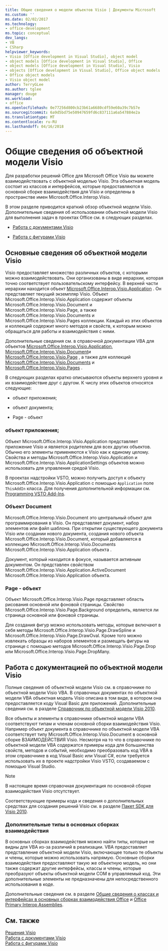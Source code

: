 ```yaml
---
title: Общие сведения о модели объектов Visio | Документы Microsoft
ms.custom: ''
ms.date: 02/02/2017
ms.technology:
- office-development
ms.topic: conceptual
dev_langs:
- VB
- CSharp
helpviewer_keywords:
- Visio [Office development in Visual Studio], object model
- object models [Office development in Visual Studio], Office
- object models [Office development in Visual Studio], Visio
- objects [Office development in Visual Studio], Office object models
- Office object models
- Visio object model
author: TerryGLee
ms.author: tglee
manager: douge
ms.workload:
- office
ms.openlocfilehash: 0e77256d800cb23b61a6680cdf59e60a39c7b57e
ms.sourcegitcommit: 6a9d5bd75e50947659fd6c837111a6a547884e2a
ms.translationtype: MT
ms.contentlocale: ru-RU
ms.lasthandoff: 04/16/2018
---
```

# <a name="visio-object-model-overview"></a>Общие сведения об объектной модели Visio
  Для разработки решений Office для Microsoft Office Visio вы можете взаимодействовать с объектной моделью Visio. Эта объектная модель состоит из классов и интерфейсов, которые предоставляются в основной сборке взаимодействия для Visio и определены в пространстве имен Microsoft.Office.Interop.Visio.  
  
 В этом разделе приводится краткий обзор объектной модели Visio. Дополнительные сведения об использовании объектной модели Visio для выполнения задач в проектах Office см. в следующих разделах.  
  
-   [Работа с документами Visio](../vsto/working-with-visio-documents.md)  
  
-   [Работа с фигурами Visio](../vsto/working-with-visio-shapes.md)  
  
## <a name="understanding-the-visio-object-model"></a>Основные сведения об объектной модели Visio  
 Visio предоставляет множество различных объектов, с которыми можно взаимодействовать. Они организованы в виде иерархии, которая точно соответствует пользовательскому интерфейсу. В верхней части иерархии находится объект [Microsoft.Office.Interop.Visio.Application](https://msdn.microsoft.com/library/office/ff766485.aspx) . Он представляет текущий экземпляр Visio. Объект Microsoft.Office.Interop.Visio.Application содержит объекты Microsoft.Office.Interop.Visio.Document и Microsoft.Office.Interop.Visio.Page, а также Microsoft.Office.Interop.Visio.Documents и Microsoft.Office.Interop.Visio.Pages коллекции. Каждый из этих объектов и коллекций содержит много методов и свойств, к которым можно обращаться для работы и взаимодействия с ними.  
  
 Дополнительные сведения см. в справочной документации VBA для объектов [Microsoft.Office.Interop.Visio.Application](https://msdn.microsoft.com/library/office/ff766485.aspx), [Microsoft.Office.Interop.Visio.Document](https://msdn.microsoft.com/library/office/ff765575.aspx)и [Microsoft.Office.Interop.Visio.Page](https://msdn.microsoft.com/library/office/ff767035.aspx) , а также для коллекций [Microsoft.Office.Interop.Visio.Documents](https://msdn.microsoft.com/library/office/ff768812.aspx) и [Microsoft.Office.Interop.Visio.Pages](https://msdn.microsoft.com/library/office/ff766165.aspx) .  
  
 В следующих разделах кратко описываются объекты верхнего уровня и их взаимодействие друг с другом. К числу этих объектов относятся следующие:  
  
-   объект приложения;  
  
-   объект документа;  
  
-   Page - объект  
  
### <a name="application-object"></a>объект приложения;  
 Объект Microsoft.Office.Interop.Visio.Application представляет приложение Visio и является родителем для всех других объектов. Обычно его элементы применяются к Visio как к единому целому. Свойства и методы Microsoft.Office.Interop.Visio.Application и Microsoft.Office.Interop.Visio.ApplicationSettings объектов можно использовать для управления средой Visio.  
  
 В проектах надстройки VSTO, можно получить доступ к объекту Microsoft.Office.Interop.Visio.Application с помощью `Application` поле `ThisAddIn` класса. Для получения дополнительной информации см. [Programming VSTO Add-Ins](../vsto/programming-vsto-add-ins.md).  
  
### <a name="document-object"></a>Объект Document  
 Microsoft.Office.Interop.Visio.Document это центральный объект для программирования в Visio. Он представляет документ, набор элементов или файл шаблона. При открытии существующего документа Visio или создании нового документа, создания нового объекта Microsoft.Office.Interop.Visio.Document, который добавляется в коллекцию Microsoft.Office.Interop.Visio.Documents Microsoft.Office.Interop.Visio.Application объекта .  
  
 Документ, который находится в фокусе, называется активным документом. Он представлен свойством Microsoft.Office.Interop.Visio.Application.ActiveDocument Microsoft.Office.Interop.Visio.Application объекта.  
  
### <a name="page-object"></a>Page - объект  
 Объект Microsoft.Office.Interop.Visio.Page представляет область рисования основной или фоновой страницы. Свойство Microsoft.Office.Interop.Visio.Page.Background определить, является ли страница основной или фоновой страницы.  
  
 Для создания фигур можно использовать методы, которые включают в себя методы Microsoft.Office.Interop.Visio.Page.DrawSpline и Microsoft.Office.Interop.Visio.Page.DrawOval. Кроме того можно извлекать образцы из наборов элементов и размещать фигуры на странице с помощью методов Microsoft.Office.Interop.Visio.Page.Drop или Microsoft.Office.Interop.Visio.Page.DropMany.  
  
## <a name="using-the-visio-object-model-documentation"></a>Работа с документацией по объектной модели Visio  
 Полные сведения об объектной модели Visio см. в справочнике по объектной модели Visio VBA. В справочных документах по объектной модели VBA объектная модель Visio описана в том виде, в котором она предоставляется коду Visual Basic для приложений. Дополнительные сведения см. в разделе [Справочник по объектной модели Visio 2010](http://go.microsoft.com/fwlink/?LinkId=199775).  
  
 Все объекты и элементы в справочнике объектной модели VBA соответствуют типам и членам основной сборки взаимодействия Visio. Например объект документа в справочнике по объектной модели VBA соответствует типу Microsoft.Office.Interop.Visio.Document в основной сборке ВЗАИМОДЕЙСТВИЯ Visio. Несмотря на то что в справочнике по объектной модели VBA содержатся примеры кода для большинства свойств, методов и событий, необходимо преобразовать код VBA в этом справочнике в код Visual Basic или Visual C#, если требуется использовать их в проекте надстройки Visio VSTO, создаваемом с помощью Visual Studio.  
  
> [!NOTE]  
>  В настоящее время справочная документация по основной сборке взаимодействия Visio отсутствует.  
  
 Соответствующие примеры кода и сведения о дополнительных средствах для создания решений Visio см. в разделе [Пакет SDK для Visio 2010](http://go.microsoft.com/fwlink/?LinkId=196501).  
  
### <a name="additional-types-in-primary-interop-assemblies"></a>Дополнительные типы в основных сборках взаимодействия  
 В основных сборках взаимодействия можно найти типы, которые не видны для VBA из-за различий в реализации. VBA предоставляет представление объектной модели Visio, включающее только те объекты и члены, которые можно использовать напрямую. Основные сборки взаимодействия предоставляют такую же объектную модель, но они также содержат другие интерфейсы, классы и члены, которые преобразуют объекты объектной модели COM в управляемый код. Эти дополнительные элементы не предназначены для непосредственного использования в коде.  
  
 Дополнительные сведения см. в разделе [Общие сведения о классах и интерфейсах в основных сборках взаимодействия Office](http://go.microsoft.com/fwlink/?LinkId=189592) и [Office Primary Interop Assemblies](../vsto/office-primary-interop-assemblies.md).  
  
## <a name="see-also"></a>См. также  
 [Решения Visio](../vsto/visio-solutions.md)   
 [Работа с документами Visio](../vsto/working-with-visio-documents.md)   
 [Работа с фигурами Visio](../vsto/working-with-visio-shapes.md)  
  
  